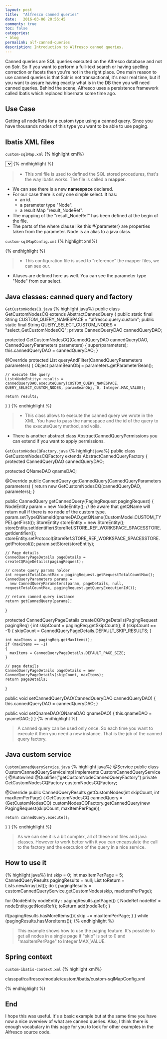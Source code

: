 ```yaml
---
layout: post
title:  "Alfresco canned queries"
date:   2016-03-06 20:56:45
comments: true
toc: false
categories:
- blog
permalink: alf-canned-queries
description: Introduction to Alfresco canned queries.
---
```


Canned queries are SQL queries executed on the Alfresco database and not on Solr. So If you want to perform a full-text search or having spelling correction or facets then you're not in the right place. One main reason to use canned
 queries
 is that Solr is not transactional, it's near real time, but if you want to assure having exactly what is in the DB then you will need
 canned queries. Behind the scene, Alfresco uses a persistence framework called Ibatis which replaced hibernate some time ago.

## Use Case

Getting all nodeRefs for a custom type using a canned query. Since you have thousands nodes of this type you want to be able to use
paging.

## Ibatis XML files

`custom-sqlMap.xml`
{% highlight xml%}
<!DOCTYPE mapper PUBLIC "-//mybatis.org//DTD Mapper 3.0//EN" "http://mybatis.org/dtd/mybatis-3-mapper.dtd">

<mapper namespace="alfresco.query.custom">

  <resultMap id="result_NodeRef" type="Node">
    <result property="id" column="id" jdbcType="BIGINT" javaType="java.lang.Long"/>
    <result property="store.protocol" column="protocol" jdbcType="VARCHAR" javaType="java.lang.String"/>
    <result property="store.identifier" column="identifier" jdbcType="VARCHAR" javaType="java.lang.String"/>
    <result property="uuid" column="uuid" jdbcType="VARCHAR" javaType="java.lang.String"/>
  </resultMap>

  <select id="select_GetCustomNodesCQ" parameterType="Node" resultMap="result_NodeRef">
     select
      node.id             as id,
      store.protocol      as protocol,
      store.identifier    as identifier,
      node.uuid           as uuid
    from
      alf_node node
      join alf_store store on (store.id = node.store_id)
      join alf_transaction txn on (txn.id = node.transaction_id)
    where
      store.protocol = #{store.protocol} and
      store.identifier = #{store.identifier} and
      node.type_qname_id = #{typeQNameId}
  </select>
</mapper>
{% endhighlight %}

> * This xml file is used to defined the SQL stored procedures, that's the way Ibatis works. The file is called a __mapper__.
* We can see there is a new __namespace__ declared.
* For our case there is only one simple select. It has:
    * an id.
    * a parameter type "Node".
    * a result Map "result_NodeRef".
* The mapping of the "result_NodeRef" has been defined at the begin of the file.
* The parts of the where clause like this #{parameter} are properties taken from the parameter. Node is an alias to a java
class.

`custom-sqlMapConfig.xml`
{% highlight xml%}
<!DOCTYPE configuration PUBLIC "-//mybatis.org//DTD Config 3.0//EN" "http://mybatis.org/dtd/mybatis-3-config.dtd">
<configuration>

  <typeAliases>
    <typeAlias alias="Node" type="org.alfresco.repo.domain.node.NodeEntity"/>
  </typeAliases>

  <mappers>
    <mapper resource="alfresco/module/custom/ibatis/custom-sqlMap.xml"/>
  </mappers>

</configuration>
{% endhighlight %}

> * This configuration file is used to "reference" the mapper files, we can see our.
* Aliases are defined here as well. You can see the parameter type "Node" from our select.

## Java classes: canned query and factory

`GetCustomNodesCQ.java`
{% highlight java%}
public class GetCustomNodesCQ extends AbstractCannedQuery<NodeEntity>
{
  public static final String CUSTOM_QUERY_NAMESPACE = "alfresco.query.custom";
  public static final String QUERY_SELECT_CUSTOM_NODES = "select_GetCustomNodesCQ";
  private CannedQueryDAO cannedQueryDAO;

  protected GetCustomNodesCQ(CannedQueryDAO cannedQueryDAO, CannedQueryParameters parameters)
  {
    super(parameters);
    this.cannedQueryDAO = cannedQueryDAO;
  }

  @Override
  protected List<NodeEntity> queryAndFilter(CannedQueryParameters parameters)
  {
    Object paramBeanObj = parameters.getParameterBean();

    // execute the query
    List<NodeEntity> results = cannedQueryDAO.executeQuery(CUSTOM_QUERY_NAMESPACE, QUERY_SELECT_CUSTOM_NODES, paramBeanObj, 0, Integer.MAX_VALUE);

    return results;
  }
}
{% endhighlight %}

> * This class allows to execute the canned query we wrote in the XML. You have to pass the namespace and the id of the query to the
executeQuery method, and voilà.
* There is another abstract class AbstractCannedQueryPermissions you can extend if you want to apply permissions.

`GetCustomNodesCQFactory.java`
{% highlight java%}
public class GetCustomNodesCQFactory extends AbstractCannedQueryFactory<NodeEntity>
{
  protected CannedQueryDAO cannedQueryDAO;

  protected QNameDAO qnameDAO;

  @Override
  public CannedQuery<NodeEntity> getCannedQuery(CannedQueryParameters parameters)
  {
    return new GetCustomNodesCQ(cannedQueryDAO, parameters);
  }

  public CannedQuery getCannedQuery(PagingRequest pagingRequest)
  {
    NodeEntity param = new NodeEntity();
    // Be aware that getQName will return null if there is no node of the custom type.
    param.setTypeQNameId(qnameDAO.getQName(CustomModel.CUSTOM_TYPE).getFirst());
    StoreEntity storeEntity = new StoreEntity();
    storeEntity.setIdentifier(StoreRef.STORE_REF_WORKSPACE_SPACESSTORE.getIdentifier());
    storeEntity.setProtocol(StoreRef.STORE_REF_WORKSPACE_SPACESSTORE.getProtocol());
    param.setStore(storeEntity);

    // Page details
    CannedQueryPageDetails pageDetails = createCQPageDetails(pagingRequest);

    // create query params holder
    int requestTotalCountMax = pagingRequest.getRequestTotalCountMax();
    CannedQueryParameters params =
      new CannedQueryParameters(param, pageDetails, null, requestTotalCountMax, pagingRequest.getQueryExecutionId());

    // return canned query instance
    return getCannedQuery(params);
  }

  protected CannedQueryPageDetails createCQPageDetails(PagingRequest pagingReq)
  {
    int skipCount = pagingReq.getSkipCount();
    if (skipCount == -1)
    {
      skipCount = CannedQueryPageDetails.DEFAULT_SKIP_RESULTS;
    }

    int maxItems = pagingReq.getMaxItems();
    if (maxItems == -1)
    {
      maxItems = CannedQueryPageDetails.DEFAULT_PAGE_SIZE;
    }

    // page details
    CannedQueryPageDetails pageDetails = new CannedQueryPageDetails(skipCount, maxItems);
    return pageDetails;
  }

  public void setCannedQueryDAO(CannedQueryDAO cannedQueryDAO)
  {
    this.cannedQueryDAO = cannedQueryDAO;
  }

  public void setQnameDAO(QNameDAO qnameDAO)
  {
    this.qnameDAO = qnameDAO;
  }
}
{% endhighlight %}

> A canned query can be used only once. So each time you want to execute it then you need a new instance. That is the job of the canned
 query factory.

## Java custom service

`CustomCannedQueryService.java`
{% highlight java%}
@Service
public class CustomCannedQueryServiceImpl implements CustomCannedQueryService
{
  @Autowired
  @Qualifier("getCustomNodeCannedQueryFactory")
  private GetCustomNodesCQFactory customNodesCQFactory;

  @Override
  public CannedQueryResults<NodeEntity> getCustomNodes(int skipCount, int maxItemPerPage)
  {
    GetCustomNodesCQ cannedQuery = (GetCustomNodesCQ) customNodesCQFactory.getCannedQuery(new PagingRequest(skipCount, maxItemPerPage));

    return cannedQuery.execute();
  }
}
{% endhighlight %}

> As we can see it is a bit complex, all of these xml files and java classes. However to work better with it you can encapsulate the
call to the factory and the execution of the query in a nice service.

## How to use it

{% highlight java%}
int skip = 0;
int maxItemPerPage = 5;
CannedQueryResults<NodeEntity> pagingResults = null;
List<NodeRef> toReturn = Lists.newArrayList();
do
{
  pagingResults = customCannedQueryService.getCustomNodes(skip, maxItemPerPage);

  for (NodeEntity nodeEntity : pagingResults.getPage())
  {
    NodeRef nodeRef = nodeEntity.getNodeRef();
    toReturn.add(nodeRef);
  }

  if(pagingResults.hasMoreItems()){
    skip += maxItemPerPage;
  }
} while (pagingResults.hasMoreItems());
{% endhighlight %}

> This example shows how to use the paging feature. It's possible to get all nodes in a single page if
"skip" is set to 0 and "maxItemPerPage" to Integer.MAX_VALUE.

## Spring context

`custom-ibatis-context.xml`
{% highlight xml%}
<?xml version='1.0' encoding='UTF-8'?>
<beans xmlns="http://www.springframework.org/schema/beans"
       xmlns:xsi="http://www.w3.org/2001/XMLSchema-instance"
       xsi:schemaLocation="http://www.springframework.org/schema/beans
                           http://www.springframework.org/schema/beans/spring-beans-3.0.xsd">

  <!-- Custom session factory to load the Ibatis configuration file -->
  <bean id="customSqlSessionFactory" class="org.alfresco.ibatis.HierarchicalSqlSessionFactoryBean">
    <property name="resourceLoader" ref="dialectResourceLoader"/>
    <property name="dataSource" ref="dataSource"/>
    <property name="configLocation">
      <value>classpath:alfresco/module/custom/ibatis/custom-sqlMapConfig.xml</value>
    </property>
  </bean>

  <!-- Custom session template to be used in the canned query dao -->
  <bean id="customSqlSessionTemplate" class="org.mybatis.spring.SqlSessionTemplate">
    <constructor-arg index="0" ref="customSqlSessionFactory"/>
  </bean>

  <!-- Your custom dao which is used to execute the stored procedures -->
  <bean id="customCannedQueryDAO" class="org.alfresco.repo.domain.query.ibatis.CannedQueryDAOImpl"
        init-method="init">
    <property name="sqlSessionTemplate" ref="customSqlSessionTemplate"/>
    <property name="controlDAO" ref="controlDAO"/>
  </bean>

  <!-- Create a new registry to contain your custom canned queries  -->
  <bean id="customCannedQueryRegistry" class="org.alfresco.util.registry.NamedObjectRegistry">
    <property name="storageType" value="org.alfresco.query.CannedQueryFactory"/>
  </bean>

  <!-- Custom Canned Query Factory -->
  <bean name="getCustomNodeCannedQueryFactory" class="com.custom.ibatis.GetCustomNodesCQFactory">
    <property name="registry" ref="customCannedQueryRegistry"/>
    <property name="qnameDAO" ref="qnameDAO"/>
    <property name="cannedQueryDAO" ref="customCannedQueryDAO"/>
  </bean>

</beans>
{% endhighlight %}

## End

I hope this was useful. It's a basic example but at the same time you have now a nice overview of what are canned queries. Also, I
think there is enough vocabulary in this page for you to look for other examples in the Alfresco source code.
